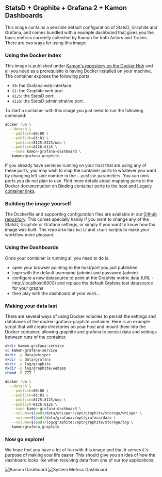StatsD + Graphite + Grafana 2 + Kamon Dashboards
---------------------------------------------

This image contains a sensible default configuration of StatsD, Graphite and Grafana, and comes bundled with a example
dashboard that gives you the basic metrics currently collected by Kamon for both Actors and Traces. There are two ways
for using this image:


### Using the Docker Index ###

This image is published under [Kamon's repository on the Docker Hub](https://hub.docker.com/u/kamon/) and all you
need as a prerequisite is having Docker installed on your machine. The container exposes the following ports:

- `80`: the Grafana web interface.
- `81`: the Graphite web port
- `8125`: the StatsD port.
- `8126`: the StatsD administrative port.

To start a container with this image you just need to run the following command:

```bash
docker run \
  --detach \
   --publish=80:80 \
   --publish=81:81 \
   --publish=8125:8125/udp \
   --publish=8126:8126 \
   --name kamon-grafana-dashboard \
   kamon/grafana_graphite
```

If you already have services running on your host that are using any of these ports, you may wish to map the container
ports to whatever you want by changing left side number in the `--publish` parameters. You can omit ports you do not plan to use. Find more details about mapping ports in the Docker documentation on [Binding container ports to the host](https://docs.docker.com/engine/userguide/networking/default_network/binding/) and [Legacy container links](https://docs.docker.com/engine/userguide/networking/default_network/dockerlinks/).


### Building the image yourself ###

The Dockerfile and supporting configuration files are available in our [Github repository](https://github.com/kamon-io/docker-grafana-graphite).
This comes specially handy if you want to change any of the StatsD, Graphite or Grafana settings, or simply if you want
to know how tha image was built. The repo also has `build` and `start` scripts to make your workflow more pleasant.


### Using the Dashboards ###

Once your container is running all you need to do is:
- open your browser pointing to the host/port you just published
- login with the default username (admin) and password (admin)
- configure a new datasource to point at the Graphite metric data (URL - http://localhost:8000) and replace the default Grafana test datasource for your graphs
- then play with the dashboard at your wish...

### Making your data last ###

There are several ways of using Docker volumes to persist the settings and databases of the docker-grafana-graphite container. Here is an example script that will create directories on your host and mount them into the Docker container, allowing graphite and grafana to persist data and settings between runs of the container.

```bash
mkdir kamon-grafana-service
cd kamon-grafana-service
mkdir -p data/whisper
mkdir -p data/grafana
mkdir -p log/graphite
mkdir -p log/graphite/webapp
chmod -R 777 *

docker run \
  --detach \
   --publish=80:80 \
   --publish=81:81 \
   --publish=8125:8125/udp \
   --publish=8126:8126 \
   --name kamon-grafana-dashboard \
   --volume=$(pwd)/data/whisper:/opt/graphite/storage/whisper \
   --volume=$(pwd)/data/grafana:/opt/grafana/data \
   --volume=$(pwd)/log/graphite:/opt/graphite/storage/log \
   kamon/grafana_graphite
```

### Now go explore! ###

We hope that you have a lot of fun with this image and that it serves it's
purpose of making your life easier. This should give you an idea of how the dashboard looks like when receiving data
from one of our toy applications:

![Kamon Dashboard](http://kamon.io/assets/img/kamon-statsd-grafana.png)
![System Metrics Dashboard](http://kamon.io/assets/img/kamon-system-metrics.png)
